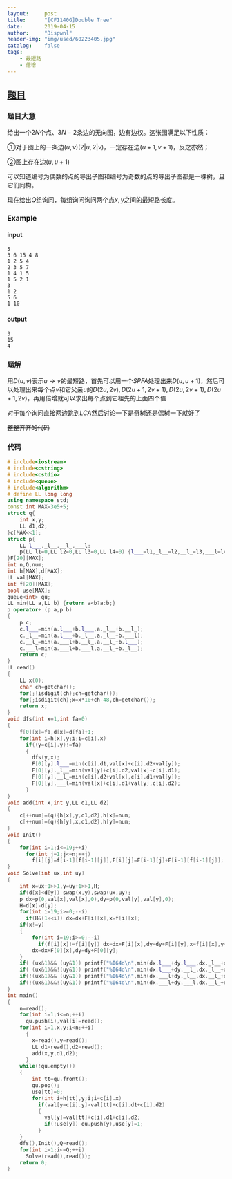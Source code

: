 ```yaml
---
layout:		post
title:		"[CF1140G]Double Tree"
date:		2019-04-15
author:		"Dispwnl"
header-img:	"img/used/60223405.jpg"
catalog:	false
tags:
    - 最短路
    - 倍增
---
```


## [题目](<https://www.luogu.org/problemnew/show/CF1140G>)

### 题目大意

给出一个$2N$个点、$3N-2$条边的无向图，边有边权。这张图满足以下性质：

①对于图上的一条边$(u,v)(2 \vert u , 2 \vert v)$，一定存在边$(u+1,v+1)$，反之亦然；

②图上存在边$(u,u+1)$

可以知道编号为偶数的点的导出子图和编号为奇数的点的导出子图都是一棵树，且它们同构。

现在给出$Q​$组询问，每组询问询问两个点$x,y​$之间的最短路长度。

### Example

#### input

```plain
5
3 6 15 4 8
1 2 5 4
2 3 5 7
1 4 1 5
1 5 2 1
3
1 2
5 6
1 10
```

#### output

```plain
3
15
4
```

### 题解

用$D(u,v)$表示$u\to v$的最短路，首先可以用一个$SPFA$处理出来$D(u,u+1)$，然后可以处理出来每个点$v$和它父亲$u$的$D(2u,2v),D(2u+1,2v+1),D(2u,2v+1),D(2u+1,2v)$，再用倍增就可以求出每个点到它祖先的上面四个值

对于每个询问直接两边跳到$LCA$然后讨论一下是奇树还是偶树一下就好了

~~整整齐齐的代码~~

### 代码

```c++
# include<iostream>
# include<cstring>
# include<cstdio>
# include<queue>
# include<algorithm>
# define LL long long
using namespace std;
const int MAX=3e5+5;
struct q{
	int x,y;
	LL d1,d2;
}c[MAX<<1];
struct p{
	LL l___,_l__,__l_,___l;
	p(LL l1=0,LL l2=0,LL l3=0,LL l4=0) {l___=l1,_l__=l2,__l_=l3,___l=l4;}
}F[20][MAX];
int n,Q,num;
int h[MAX],d[MAX];
LL val[MAX];
int f[20][MAX];
bool use[MAX];
queue<int> qu;
LL min(LL a,LL b) {return a<b?a:b;}
p operator+ (p a,p b)
{
	p c;
	c.l___=min(a.l___+b.l___,a._l__+b.__l_);
	c._l__=min(a.l___+b._l__,a._l__+b.___l);
	c.__l_=min(a.___l+b.__l_,a.__l_+b.l___);
	c.___l=min(a.___l+b.___l,a.__l_+b._l__);
	return c;
}
LL read()
{
	LL x(0);
	char ch=getchar();
	for(;!isdigit(ch);ch=getchar());
	for(;isdigit(ch);x=x*10+ch-48,ch=getchar());
	return x;
}
void dfs(int x=1,int fa=0)
{
	f[0][x]=fa,d[x]=d[fa]+1;
	for(int i=h[x],y;i;i=c[i].x)
	  if((y=c[i].y)!=fa)
	  {
	  	dfs(y,x);
	  	F[0][y].l___=min(c[i].d1,val[x]+c[i].d2+val[y]);
	  	F[0][y]._l__=min(val[y]+c[i].d2,val[x]+c[i].d1);
	  	F[0][y].__l_=min(c[i].d2+val[x],c[i].d1+val[y]);
	  	F[0][y].___l=min(val[x]+c[i].d1+val[y],c[i].d2);
	  }
}
void add(int x,int y,LL d1,LL d2)
{
	c[++num]=(q){h[x],y,d1,d2},h[x]=num;
	c[++num]=(q){h[y],x,d1,d2},h[y]=num;
}
void Init()
{
	for(int i=1;i<=19;++i)
	  for(int j=1;j<=n;++j)
	    f[i][j]=f[i-1][f[i-1][j]],F[i][j]=F[i-1][j]+F[i-1][f[i-1][j]];
}
void Solve(int ux,int uy)
{
	int x=ux+1>>1,y=uy+1>>1,H;
	if(d[x]<d[y]) swap(x,y),swap(ux,uy);
	p dx=p(0,val[x],val[x],0),dy=p(0,val[y],val[y],0);
	H=d[x]-d[y];
	for(int i=19;i>=0;--i)
	  if(H&(1<<i)) dx=dx+F[i][x],x=f[i][x];
	if(x!=y)
	{
		for(int i=19;i>=0;--i)
		  if(f[i][x]!=f[i][y]) dx=dx+F[i][x],dy=dy+F[i][y],x=f[i][x],y=f[i][y];
		dx=dx+F[0][x],dy=dy+F[0][y];
	}
	if( (ux&1)&& (uy&1)) printf("%I64d\n",min(dx.l___+dy.l___,dx._l__+dy._l__));
	if( (ux&1)&&!(uy&1)) printf("%I64d\n",min(dx.l___+dy.__l_,dx._l__+dy.___l));
	if(!(ux&1)&& (uy&1)) printf("%I64d\n",min(dx.___l+dy._l__,dx.__l_+dy.l___));
	if(!(ux&1)&&!(uy&1)) printf("%I64d\n",min(dx.___l+dy.___l,dx.__l_+dy.__l_));
}
int main()
{
	n=read();
	for(int i=1;i<=n;++i)
	  qu.push(i),val[i]=read();
	for(int i=1,x,y;i<n;++i)
	  {
	  	x=read(),y=read();
	  	LL d1=read(),d2=read();
	  	add(x,y,d1,d2);
	  }
	while(!qu.empty())
	{
		int tt=qu.front();
		qu.pop();
		use[tt]=0;
		for(int i=h[tt],y;i;i=c[i].x)
		  if(val[y=c[i].y]>val[tt]+c[i].d1+c[i].d2)
		  {
		  	val[y]=val[tt]+c[i].d1+c[i].d2;
		  	if(!use[y]) qu.push(y),use[y]=1;
		  }
	}
	dfs(),Init(),Q=read();
	for(int i=1;i<=Q;++i)
	  Solve(read(),read());
	return 0;
}
```

